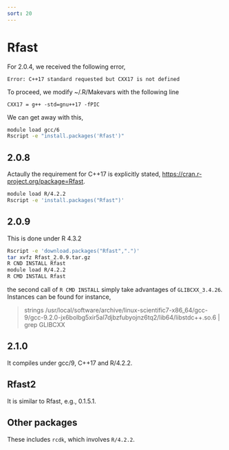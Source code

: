 ```yaml
---
sort: 20
---
```


# Rfast

For 2.0.4, we received the following error,

```
Error: C++17 standard requested but CXX17 is not defined
```

To proceed, we modify ~/.R/Makevars with the following line

```
CXX17 = g++ -std=gnu++17 -fPIC
```

We can get away with this,

```bash
module load gcc/6
Rscript -e "install.packages('Rfast')"
```

## 2.0.8

Actaully the requirement for C++17 is explicitly stated, <https://cran.r-project.org/package=Rfast>.

```bash
module load R/4.2.2
Rscript -e 'install.packages("Rfast")'
```

## 2.0.9

This is done under R 4.3.2

```bash
Rscript -e 'download.packages("Rfast",".")'
tar xvfz Rfast_2.0.9.tar.gz
R CND INSTALL Rfast
module load R/4.2.2
R CMD INSTALL Rfast
```

the second call of `R CMD INSTALL` simply take advantages of `GLIBCXX_3.4.26`. Instances can be found for instance,

> strings /usr/local/software/archive/linux-scientific7-x86_64/gcc-9/gcc-9.2.0-jx6bolbg5xir5al7djbzfubyojnz6tq2/lib64/libstdc++.so.6 | grep GLIBCXX

## 2.1.0

It compiles under gcc/9, C++17 and R/4.2.2.

## Rfast2

It is similar to Rfast, e.g., 0.1.5.1.

## Other packages

These includes `rcdk`, which involves `R/4.2.2`.
